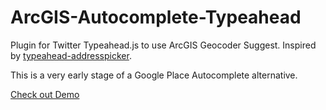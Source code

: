 # ArcGIS-Autocomplete-Typeahead

Plugin for Twitter Typeahead.js to use ArcGIS Geocoder Suggest. Inspired by <a href="https://github.com/sgruhier/typeahead-addresspicker" target="_new">typeahead-addresspicker</a>.

This is a very early stage of a Google Place Autocomplete alternative.

<a href="http://stephangeorg.github.io/ArcGIS-Autocomplete-Typeahead/example/" target="_new">Check out Demo</a>
